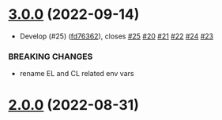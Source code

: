 # [3.0.0](https://github.com/lidofinance/ethereum-validators-monitoring/compare/2.0.0...3.0.0) (2022-09-14)


* Develop (#25) ([fd76362](https://github.com/lidofinance/ethereum-validators-monitoring/commit/fd76362536c4c0e14c349217883cc2c42335a37e)), closes [#25](https://github.com/lidofinance/ethereum-validators-monitoring/issues/25) [#20](https://github.com/lidofinance/ethereum-validators-monitoring/issues/20) [#21](https://github.com/lidofinance/ethereum-validators-monitoring/issues/21) [#22](https://github.com/lidofinance/ethereum-validators-monitoring/issues/22) [#24](https://github.com/lidofinance/ethereum-validators-monitoring/issues/24) [#23](https://github.com/lidofinance/ethereum-validators-monitoring/issues/23)


### BREAKING CHANGES

* rename EL and CL related env vars



# [2.0.0](https://github.com/lidofinance/ethereum-validators-monitoring/compare/1.3.4...2.0.0) (2022-08-31)



